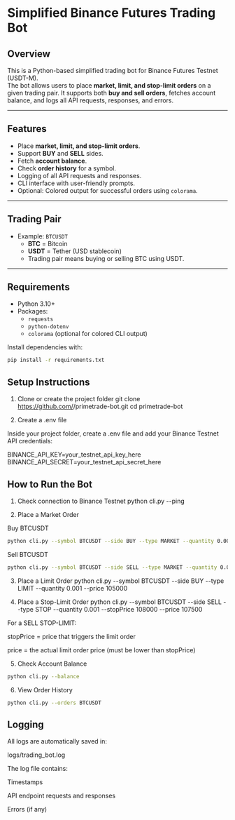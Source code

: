 # Simplified Binance Futures Trading Bot

## Overview
This is a Python-based simplified trading bot for Binance Futures Testnet (USDT-M).  
The bot allows users to place **market, limit, and stop-limit orders** on a given trading pair. It supports both **buy and sell orders**, fetches account balance, and logs all API requests, responses, and errors.

---

## Features
- Place **market, limit, and stop-limit orders**.
- Support **BUY** and **SELL** sides.
- Fetch **account balance**.
- Check **order history** for a symbol.
- Logging of all API requests and responses.
- CLI interface with user-friendly prompts.
- Optional: Colored output for successful orders using `colorama`.

---

## Trading Pair
- Example: `BTCUSDT`  
  - **BTC** = Bitcoin  
  - **USDT** = Tether (USD stablecoin)  
  - Trading pair means buying or selling BTC using USDT.

---

## Requirements
- Python 3.10+
- Packages:
  - `requests`
  - `python-dotenv`
  - `colorama` (optional for colored CLI output)

Install dependencies with:
```bash
pip install -r requirements.txt
```

## Setup Instructions
1. Clone or create the project folder
git clone https://github.com/<yourusername>/primetrade-bot.git
cd primetrade-bot

2. Create a .env file

Inside your project folder, create a .env file and add your Binance Testnet API credentials:

BINANCE_API_KEY=your_testnet_api_key_here
BINANCE_API_SECRET=your_testnet_api_secret_here


## How to Run the Bot
1. Check connection to Binance Testnet
python cli.py --ping

2. Place a Market Order

Buy BTCUSDT
```bash
python cli.py --symbol BTCUSDT --side BUY --type MARKET --quantity 0.001
```

Sell BTCUSDT
```bash
python cli.py --symbol BTCUSDT --side SELL --type MARKET --quantity 0.001
```
3. Place a Limit Order
python cli.py --symbol BTCUSDT --side BUY --type LIMIT --quantity 0.001 --price 105000

4. Place a Stop-Limit Order
python cli.py --symbol BTCUSDT --side SELL --type STOP --quantity 0.001 --stopPrice 108000 --price 107500


For a SELL STOP-LIMIT:

stopPrice = price that triggers the limit order

price = the actual limit order price (must be lower than stopPrice)

5. Check Account Balance
```bash
python cli.py --balance
```

6. View Order History
```bash
python cli.py --orders BTCUSDT
```

## Logging

All logs are automatically saved in:

logs/trading_bot.log


The log file contains:

Timestamps

API endpoint requests and responses

Errors (if any)
